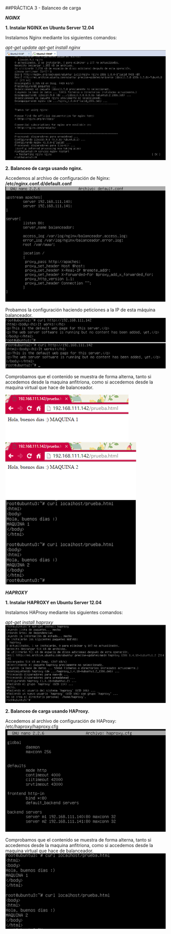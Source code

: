 ﻿##PRÁCTICA 3 - Balanceo de carga

***NGINX***

**1. Instalar NGINX en Ubuntu Server 12.04**

Instalamos Nginx mediante los siguientes comandos:

*apt-get update*
*apt-get install nginx*
![img](https://github.com/MariaMma6/SWAP/blob/master/imagenes/imgP3/1.PNG  "Gninx instalado")

**2. Balanceo de carga usando nginx.**

Accedemos al archivo de configuración de Nginx:   **/etc/nginx.conf.d/default.conf**
![img](https://github.com/MariaMma6/SWAP/blob/master/imagenes/imgP3/2.PNG  "Archivo de configuración de Nginx")

Probamos la configuración haciendo peticiones a la IP de esta máquina balanceador.
![img](https://github.com/MariaMma6/SWAP/blob/master/imagenes/imgP3/3.PNG  "petición 1 al balanceador")
![img](https://github.com/MariaMma6/SWAP/blob/master/imagenes/imgP3/4.PNG  "petición 2 al balanceador")

Comprobamos que el contenido se muestra de forma alterna, tanto si accedemos desde la maquina anfitriona, como si 
accedemos desde la maquina virtual que hace de balanceador.

![img](https://github.com/MariaMma6/SWAP/blob/master/imagenes/imgP3/5.PNG  " ")
![img](https://github.com/MariaMma6/SWAP/blob/master/imagenes/imgP3/6.PNG  " ")
![img](https://github.com/MariaMma6/SWAP/blob/master/imagenes/imgP3/7.PNG  " ")

***HAPROXY***

**1. Instalar HAPROXY en Ubuntu Server 12.04**

Instalamos HAProxy mediante los siguientes comandos:

*apt-get install haproxy*
![img](https://github.com/MariaMma6/SWAP/blob/master/imagenes/imgP3/8.PNG  "HAProxy instalado")

**2. Balanceo de carga usando HAProxy.**

Accedemos al archivo de configuración de HAProxy: /etc/haproxy/haproxy.cfg
![img](https://github.com/MariaMma6/SWAP/blob/master/imagenes/imgP3/9.PNG  "Archivo de configuración de HAProxy")

Comprobamos que el contenido se muestra de forma alterna, tanto si accedemos desde la maquina anfitriona, como si 
accedemos desde la maquina virtual que hace de balanceador.
![img](https://github.com/MariaMma6/SWAP/blob/master/imagenes/imgP3/10.PNG  " ")
